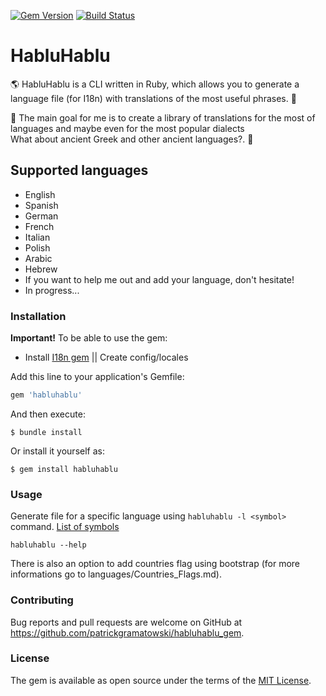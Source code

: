 [![Gem Version](https://badge.fury.io/rb/habluhablu.svg)](https://badge.fury.io/rb/habluhablu)
[![Build Status](https://travis-ci.org/patrickgramatowski/habluhablu_gem.svg?branch=master)](https://travis-ci.org/patrickgramatowski/habluhablu_gem)

# HabluHablu

:earth_americas: HabluHablu is a CLI written in Ruby, which allows you to generate a language file (for I18n) with translations of the most useful phrases. :closed_book:

:dart: The main goal for me is to create a library of translations for the most of languages and maybe even for the most popular dialects  
What about ancient Greek and other ancient languages?. :scroll:

## Supported languages

- English
- Spanish
- German
- French
- Italian
- Polish
- Arabic
- Hebrew
- If you want to help me out and add your language, don't hesitate!
- In progress...

### Installation

**Important!**
To be able to use the gem:
- Install [I18n gem](https://github.com/ruby-i18n/i18n) || Create config/locales

Add this line to your application's Gemfile:

```ruby
gem 'habluhablu'
```

And then execute:

    $ bundle install

Or install it yourself as:

    $ gem install habluhablu

### Usage

Generate file for a specific language using `habluhablu -l <symbol>` command.
[List of symbols](https://www.w3.org/International/O-charset-lang.html)

`habluhablu --help`

There is also an option to add countries flag using bootstrap (for more informations go to languages/Countries_Flags.md).

### Contributing

Bug reports and pull requests are welcome on GitHub at https://github.com/patrickgramatowski/habluhablu_gem.

### License

The gem is available as open source under the terms of the [MIT License](https://opensource.org/licenses/MIT).
